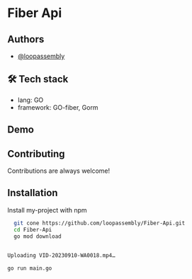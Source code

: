 
# Fiber Api


## Authors

- [@loopassembly](https://www.github.com/loopassembly)


## 🛠 Tech stack 
- lang: GO 
- framework: GO-fiber, Gorm


## Demo




## Contributing

Contributions are always welcome!

                                     

## Installation

Install my-project with npm

```bash
  git cone https://github.com/loopassembly/Fiber-Api.git
  cd Fiber-Api
  go mod download
  

Uploading VID-20230910-WA0018.mp4…

go run main.go
```
    
